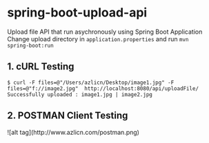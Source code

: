 # spring-boot-upload-api
Upload file API that run asychronously using Spring Boot Application<br>
Change upload directory in <code>application.properties</code>  and run <code>mvn spring-boot:run</code> 
<h2>1. cURL Testing</h2>
<code>$ curl -F files=@"/Users/azlicn/Desktop/image1.jpg" -F files=@"f://image2.jpg"  http://localhost:8080/api/uploadFile/
Successfully uploaded : image1.jpg | image2.jpg</code>
<h2>2. POSTMAN Client Testing</h2>
![alt tag](http://www.azlicn.com/postman.png)

